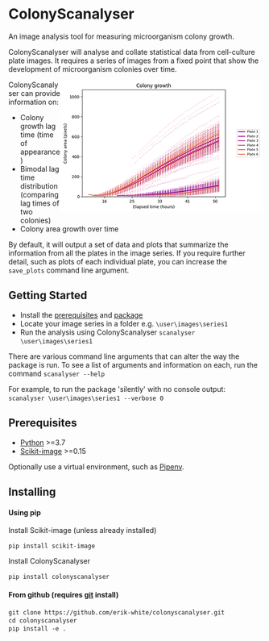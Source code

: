 # ColonyScanalyser

An image analysis tool for measuring microorganism colony growth.

ColonyScanalyser will analyse and collate statistical data from cell-culture plate images. It requires a series of images from a fixed point that show the development of microorganism colonies over time.

<img align="right" src="images/growth_curve_small.png">

ColonyScanalyser can provide information on:

* Colony growth lag time (time of appearance)
* Bimodal lag time distribution (comparing lag times of two colonies)
* Colony area growth over time

By default, it will output a set of data and plots that summarize the information from all the plates in the image series. If you require further detail, such as plots of each individual plate, you can increase the `save_plots` command line argument.

## Getting Started

* Install the [prerequisites](#prerequisites) and [package](#installing)
* Locate your image series in a folder e.g. `\user\images\series1`
* Run the analysis using ColonyScanalyser `scanalyser \user\images\series1`

There are various command line arguments that can alter the way the package is run. To see a list of arguments and information on each, run the command `scanalyser --help`

For example, to run the package 'silently' with no console output: `scanalyser \user\images\series1 --verbose 0`

## Prerequisites

* [Python](https://www.python.org/) >=3.7
* [Scikit-image](https://scikit-image.org/) >=0.15

Optionally use a virtual environment, such as [Pipenv](https://github.com/pypa/pipenv).

## Installing

#### Using pip
Install Scikit-image (unless already installed)
```
pip install scikit-image
```

Install ColonyScanalyser
```
pip install colonyscanalyser
```

#### From github (requires [git](https://git-scm.com/) install)
```
git clone https://github.com/erik-white/colonyscanalyser.git
cd colonyscanalyser
pip install -e .
```